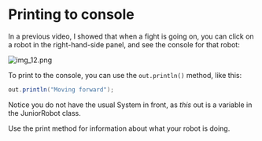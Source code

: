 ﻿# Printing to console

In a previous video, I showed that when a fight is going on, you can click on a robot in the right-hand-side panel, and see the console for that robot:

![img_12.png](img_12.png)

To print to the console, you can use the `out.println()` method, like this:

```java
out.println("Moving forward");
```

Notice you do not have the usual System in front, as _this_ out is a variable in the JuniorRobot class.

Use the print method for information about what your robot is doing.